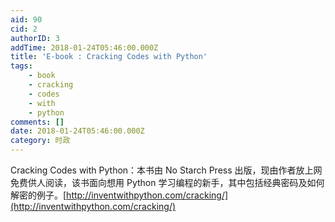 ```yaml
---
aid: 90
cid: 2
authorID: 3
addTime: 2018-01-24T05:46:00.000Z
title: 'E-book : Cracking Codes with Python'
tags:
    - book
    - cracking
    - codes
    - with
    - python
comments: []
date: 2018-01-24T05:46:00.000Z
category: 时政
---
```


Cracking Codes with Python：本书由 No Starch Press 出版，现由作者放上网免费供人阅读，该书面向想用 Python 学习编程的新手，其中包括经典密码及如何解密的例子。[http://inventwithpython.com/cracking/](http://inventwithpython.com/cracking/)
